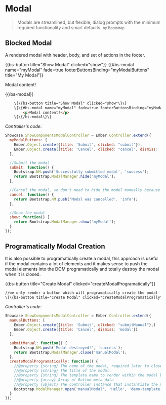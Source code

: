 # Modal

> Modals are streamlined, but flexible, dialog prompts with the minimum required functionality and smart defaults.
<small>by Bootstrap</small>

## Blocked Modal

A rendered modal with header, body, and set of actions in the footer.

<div class="bs-example">
    {{bs-button title="Show Modal" clicked="show"}}
    {{#bs-modal name="myModal" fade=true footerButtonsBinding="myModalButtons" title="My Modal"}}
        <p>Modal content!</p>
    {{/bs-modal}}
</div>

``` html
    \{\{bs-button title="Show Modal" clicked="show"\}\}
    \{\{#bs-modal name="myModal" fade=true footerButtonsBinding="myModalButtons" title="My Modal"\}\}
        <p>Modal content!</p>
    \{\{/bs-modal\}\}
```

_Controller's code_:

``` javascript
Showcase.ShowComponentsModalController = Ember.Controller.extend({
  myModalButtons: [
    Ember.Object.create({title: 'Submit', clicked: "submit"}),
    Ember.Object.create({title: 'Cancel', clicked: "cancel", dismiss: 'modal'})
  ],

  //Submit the modal
  submit: function() {
    Bootstrap.NM.push('Successfully submitted modal', 'success');
    return Bootstrap.ModalManager.hide('myModal');
  },

  //Cancel the modal, we don't need to hide the model manually because we set {..., dismiss: 'modal'} on the button meta data
  cancel: function() {
    return Bootstrap.NM.push('Modal was cancelled', 'info');
  },

  //Show the modal
  show: function() {
    return Bootstrap.ModalManager.show('myModal');
  }
});
```


## Programatically Modal Creation

It is also possible to programatically create a modal, this approach is useful if the modal contains a lot of elements and it makes sense to push the modal elements into the DOM programatically and totally destroy the modal when it is closed.


<div class="bs-example">
    {{bs-button title="Create Modal" clicked="createModalProgramatically"}}
</div>

``` html
//we only render a button which will programatically create the modal
\{\{bs-button title="Create Modal" clicked="createModalProgramatically"\}\}
```

_Controller's code_:

``` javascript
Showcase.ShowComponentsModalController = Ember.Controller.extend({
  manualButtons: [
    Ember.Object.create({title: 'Submit', clicked: "submitManual"},)
    Ember.Object.create({title: 'Cancel', dismiss: 'modal'})
  ],

  submitManual: function() {
    Bootstrap.NM.push('Modal destroyed!', 'success');
    return Bootstrap.ModalManager.close('manualModal');
  },
  createModalProgramatically: function() {
    //@property {string} The name of the modal, required later to close the modal (see submitManual function above)
    //@property {string} The title of the modal.
    //@property {string} The template name to render within the modal body, a View class may also be specified.
    //@property {array} Array of Button meta data
    //@property {object} The controller instance that instantiate the modal.
    Bootstrap.ModalManager.open('manualModal', 'Hello', 'demo-template', @manualButtons, this)
  }
});
```